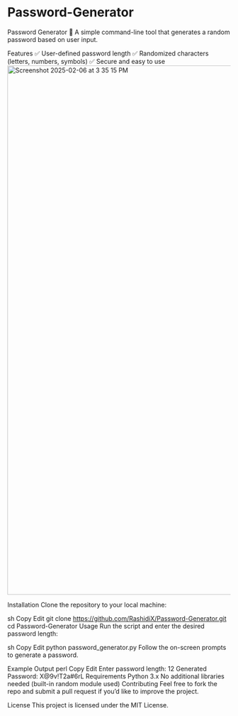 # Password-Generator
Password Generator 🔐
A simple command-line tool that generates a random password based on user input.

Features
✅ User-defined password length
✅ Randomized characters (letters, numbers, symbols)
✅ Secure and easy to use
<img width="1192" alt="Screenshot 2025-02-06 at 3 35 15 PM" src="https://github.com/user-attachments/assets/292465ca-cc31-4ef1-be7e-87c841585151" />


Installation
Clone the repository to your local machine:

sh
Copy
Edit
git clone https://github.com/RashidiX/Password-Generator.git
cd Password-Generator
Usage
Run the script and enter the desired password length:

sh
Copy
Edit
python password_generator.py
Follow the on-screen prompts to generate a password.

Example Output
perl
Copy
Edit
Enter password length: 12
Generated Password: X@9v!T2a#6rL
Requirements
Python 3.x
No additional libraries needed (built-in random module used)
Contributing
Feel free to fork the repo and submit a pull request if you’d like to improve the project.

License
This project is licensed under the MIT License.
